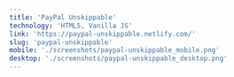 ```yaml
---
title: 'PayPal Unskippable'
technology: 'HTML5, Vanilla JS'
link: 'https://paypal-unskippable.netlify.com/'
slug: 'paypal-unskippable'
mobile: './screenshots/paypal-unskippable_mobile.png'
desktop: './screenshots/paypal-unskippable_desktop.png'
---
```

